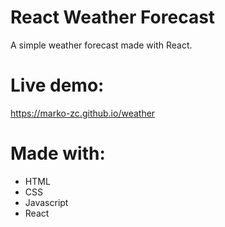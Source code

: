 # React Weather Forecast
A simple weather forecast made with React.

# Live demo:
https://marko-zc.github.io/weather

# Made with:
- HTML
- CSS
- Javascript
- React
